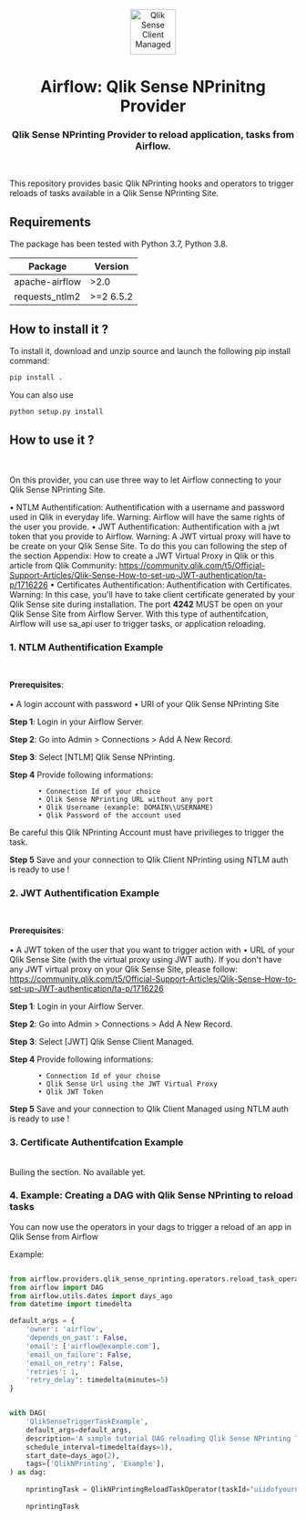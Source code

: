 <p align="center" style="vertical-align:center;">
  <a href="https://www.qlik.com/us/products/qlik-sense">
    <img alt="Qlik Sense Client Managed" src="https://mace-solutions.fr/wp-content/uploads/2022/02/qlik-square.png" width="80", height="80" />
  </a>
</p>

<h1 align="center">
  Airflow: Qlik Sense NPrinitng Provider
</h1>
  <h3 align="center">
    Qlik Sense NPrinting Provider to reload application, tasks from Airflow.
</h3>

<br/>

This repository provides basic Qlik NPrinting hooks and operators to trigger reloads of tasks available in a Qlik Sense NPrinting Site.

## Requirements

The package has been tested with Python 3.7, Python 3.8.

|  Package  |  Version  |
|-----------|---------------|
| apache-airflow | >2.0 |
| requests_ntlm2 | >=2 6.5.2 |

## How to install it ?


To install it, download and unzip source and launch the following pip install command: 

```bash
pip install .
```

You can also use 

```bash
python setup.py install
```

## How to use it ?
<br/>

On this provider, you can use three way to let Airflow connecting to your Qlik Sense NPrinting Site.

• NTLM Authentification: Authentification with a username and password used in Qlik in everyday life. Warning: Airflow will have the same rights of the user you provide.
• JWT Authentification: Authentification with a jwt token that you provide to Airflow. Warning: A JWT virtual proxy will have to be create on your Qlik Sense Site. To do this you can following the step of the section Appendix: How to create a JWT Virtual Proxy in Qlik or this article from Qlik Community: https://community.qlik.com/t5/Official-Support-Articles/Qlik-Sense-How-to-set-up-JWT-authentication/ta-p/1716226
• Certificates Authentification: Authentification with Certificates. Warning: In this case, you'll have to take client certificate generated by your Qlik Sense site during installation. The port **4242** MUST be open on your Qlik Sense Site from Airflow Server. With this type of authentifcation, Airflow will use sa_api user to trigger tasks, or application reloading.
<br/>

### 1. NTLM Authentification Example
<br/>

**Prerequisites**:  
<br>
• A login account with password
• URI of your Qlik Sense NPrinting Site 

**Step 1**: Login in your Airflow Server. 

**Step 2**: Go into Admin > Connections > Add A New Record. 

**Step 3**: Select [NTLM] Qlik Sense NPrinting.

**Step 4** Provide following informations:
    
           • Connection Id of your choice
           • Qlik Sense NPrinting URL without any port
           • Qlik Username (example: DOMAIN\\USERNAME)
           • Qlik Password of the account used

Be careful this Qlik NPrinting Account must have privilieges to trigger the task.

**Step 5** Save and your connection to Qlik Client NPrinting using NTLM auth is ready to use !

### 2. JWT Authentification Example
<br/>

**Prerequisites**:  
<br>
• A JWT token of the user that you want to trigger action with
• URL of your Qlik Sense Site (with the virtual proxy using JWT auth). If you don't have any JWT virtual proxy on your Qlik Sense Site, please follow: https://community.qlik.com/t5/Official-Support-Articles/Qlik-Sense-How-to-set-up-JWT-authentication/ta-p/1716226

**Step 1**: Login in your Airflow Server. 

**Step 2**: Go into Admin > Connections > Add A New Record. 

**Step 3**: Select [JWT] Qlik Sense Client Managed.

**Step 4** Provide following informations:
    
           • Connection Id of your choise
           • Qlik Sense Url using the JWT Virtual Proxy
           • Qlik JWT Token

**Step 5** Save and your connection to Qlik Client Managed using NTLM auth is ready to use !

### 3. Certificate Authentifcation Example
<br/>
Builing the section. No available yet.




### 4. Example: Creating a DAG with Qlik Sense NPrinting to reload tasks 

You can now use the operators in your dags to trigger a reload of an app in Qlik Sense from Airflow

Example: 

```python

from airflow.providers.qlik_sense_nprinting.operators.reload_task_operator import QlikNPrintingReloadTaskOperator
from airflow import DAG
from airflow.utils.dates import days_ago
from datetime import timedelta

default_args = {
    'owner': 'airflow',
    'depends_on_past': False,
    'email': ['airflow@example.com'],
    'email_on_failure': False,
    'email_on_retry': False,
    'retries': 1,
    'retry_delay': timedelta(minutes=5)
}


with DAG(
    'QlikSenseTriggerTaskExample',
    default_args=default_args,
    description='A simple tutorial DAG reloading Qlik Sense NPrinting Task',
    schedule_interval=timedelta(days=1),
    start_date=days_ago(2),
    tags=['QlikNPrinting', 'Example'],
) as dag:
    
    nprintingTask = QlikNPrintingReloadTaskOperator(taskId="uiidofyournprintingtask", conn_id="hookNPrintingHook", task_id="MyHelloWorldNPrintingTask", waitUntilFinished=True)
    
    nprintingTask

```

<br/>


